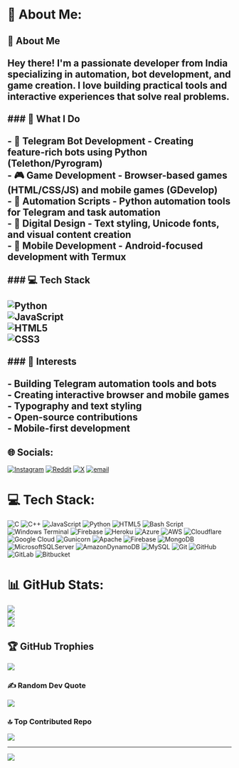 # 💫 About Me:
## 👋 About Me<br><br>Hey there! I'm a passionate developer from India specializing in **automation**, **bot development**, and **game creation**. I love building practical tools and interactive experiences that solve real problems.<br><br>### 🚀 What I Do<br><br>- 🤖 **Telegram Bot Development** - Creating feature-rich bots using Python (Telethon/Pyrogram)<br>- 🎮 **Game Development** - Browser-based games (HTML/CSS/JS) and mobile games (GDevelop)<br>- 🔧 **Automation Scripts** - Python automation tools for Telegram and task automation<br>- 🎨 **Digital Design** - Text styling, Unicode fonts, and visual content creation<br>- 📱 **Mobile Development** - Android-focused development with Termux<br><br>### 💻 Tech Stack<br><br>![Python](https://img.shields.io/badge/Python-3776AB?style=for-the-badge&logo=python&logoColor=white)<br>![JavaScript](https://img.shields.io/badge/JavaScript-F7DF1E?style=for-the-badge&logo=javascript&logoColor=black)<br>![HTML5](https://img.shields.io/badge/HTML5-E34F26?style=for-the-badge&logo=html5&logoColor=white)<br>![CSS3](https://img.shields.io/badge/CSS3-1572B6?style=for-the-badge&logo=css3&logoColor=white)<br><br>### 🌟 Interests<br><br>- Building Telegram automation tools and bots<br>- Creating interactive browser and mobile games<br>- Typography and text styling<br>- Open-source contributions<br>- Mobile-first development


## 🌐 Socials:
[![Instagram](https://img.shields.io/badge/Instagram-%23E4405F.svg?logo=Instagram&logoColor=white)](https://instagram.com/@dark_detox) [![Reddit](https://img.shields.io/badge/Reddit-%23FF4500.svg?logo=Reddit&logoColor=white)](https://reddit.com/user/@darkdexo) [![X](https://img.shields.io/badge/X-black.svg?logo=X&logoColor=white)](https://x.com/@TheDevilxyz) [![email](https://img.shields.io/badge/Email-D14836?logo=gmail&logoColor=white)](mailto:darkdetox05@proton.me) 

# 💻 Tech Stack:
![C](https://img.shields.io/badge/c-%2300599C.svg?style=flat&logo=c&logoColor=white) ![C++](https://img.shields.io/badge/c++-%2300599C.svg?style=flat&logo=c%2B%2B&logoColor=white) ![JavaScript](https://img.shields.io/badge/javascript-%23323330.svg?style=flat&logo=javascript&logoColor=%23F7DF1E) ![Python](https://img.shields.io/badge/python-3670A0?style=flat&logo=python&logoColor=ffdd54) ![HTML5](https://img.shields.io/badge/html5-%23E34F26.svg?style=flat&logo=html5&logoColor=white) ![Bash Script](https://img.shields.io/badge/bash_script-%23121011.svg?style=flat&logo=gnu-bash&logoColor=white) ![Windows Terminal](https://img.shields.io/badge/Windows%20Terminal-%234D4D4D.svg?style=flat&logo=windows-terminal&logoColor=white) ![Firebase](https://img.shields.io/badge/firebase-%23039BE5.svg?style=flat&logo=firebase) ![Heroku](https://img.shields.io/badge/heroku-%23430098.svg?style=flat&logo=heroku&logoColor=white) ![Azure](https://img.shields.io/badge/azure-%230072C6.svg?style=flat&logo=microsoftazure&logoColor=white) ![AWS](https://img.shields.io/badge/AWS-%23FF9900.svg?style=flat&logo=amazon-aws&logoColor=white) ![Cloudflare](https://img.shields.io/badge/Cloudflare-F38020?style=flat&logo=Cloudflare&logoColor=white) ![Google Cloud](https://img.shields.io/badge/GoogleCloud-%234285F4.svg?style=flat&logo=google-cloud&logoColor=white) ![Gunicorn](https://img.shields.io/badge/gunicorn-%298729.svg?style=flat&logo=gunicorn&logoColor=white) ![Apache](https://img.shields.io/badge/apache-%23D42029.svg?style=flat&logo=apache&logoColor=white) ![Firebase](https://img.shields.io/badge/firebase-a08021?style=flat&logo=firebase&logoColor=ffcd34) ![MongoDB](https://img.shields.io/badge/MongoDB-%234ea94b.svg?style=flat&logo=mongodb&logoColor=white) ![MicrosoftSQLServer](https://img.shields.io/badge/Microsoft%20SQL%20Server-CC2927?style=flat&logo=microsoft%20sql%20server&logoColor=white) ![AmazonDynamoDB](https://img.shields.io/badge/Amazon%20DynamoDB-4053D6?style=flat&logo=Amazon%20DynamoDB&logoColor=white) ![MySQL](https://img.shields.io/badge/mysql-4479A1.svg?style=flat&logo=mysql&logoColor=white) ![Git](https://img.shields.io/badge/git-%23F05033.svg?style=flat&logo=git&logoColor=white) ![GitHub](https://img.shields.io/badge/github-%23121011.svg?style=flat&logo=github&logoColor=white) ![GitLab](https://img.shields.io/badge/gitlab-%23181717.svg?style=flat&logo=gitlab&logoColor=white) ![Bitbucket](https://img.shields.io/badge/bitbucket-%230047B3.svg?style=flat&logo=bitbucket&logoColor=white)
# 📊 GitHub Stats:
![](https://github-readme-stats.vercel.app/api?username=TheDevilxyz&theme=radical&hide_border=false&include_all_commits=false&count_private=true)<br/>
![](https://nirzak-streak-stats.vercel.app/?user=TheDevilxyz&theme=radical&hide_border=false)<br/>
![](https://github-readme-stats.vercel.app/api/top-langs/?username=TheDevilxyz&theme=radical&hide_border=false&include_all_commits=false&count_private=true&layout=compact)

## 🏆 GitHub Trophies
![](https://github-profile-trophy.vercel.app/?username=TheDevilxyz&theme=radical&no-frame=false&no-bg=true&margin-w=4)

### ✍️ Random Dev Quote
![](https://quotes-github-readme.vercel.app/api?type=horizontal&theme=radical)

### 🔝 Top Contributed Repo
![](https://github-contributor-stats.vercel.app/api?username=TheDevilxyz&limit=5&theme=omni&combine_all_yearly_contributions=true)

---
[![](https://visitcount.itsvg.in/api?id=TheDevilxyz&icon=2&color=5)](https://visitcount.itsvg.in)

<!-- Proudly created with GPRM ( https://gprm.itsvg.in ) -->